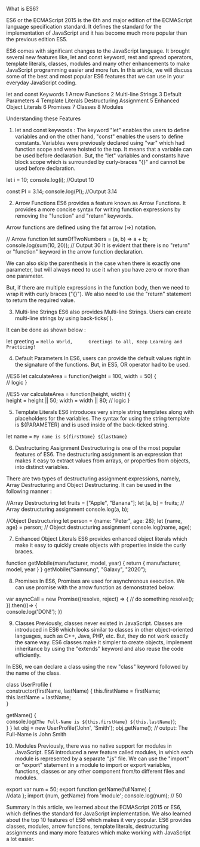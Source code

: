 What is ES6?

ES6 or the ECMAScript 2015 is the 6th and major edition of the ECMAScript language specification standard. It defines the standard for the implementation of JavaScript and it has become much more popular than the previous edition ES5.

ES6 comes with significant changes to the JavaScript language. It brought several new features like, let and const keyword, rest and spread operators, template literals, classes, modules and many other enhancements to make JavaScript programming easier and more fun. In this article, we will discuss some of the best and most popular ES6 features that we can use in your everyday JavaScript coding.

let and const Keywords
1 Arrow Functions
2 Multi-line Strings
3 Default Parameters
4 Template Literals
Destructuring Assignment
5 Enhanced Object Literals
6 Promises
7 Classes
8 Modules


Understanding these Features
1. let and const keywords :
The keyword "let" enables the users to define variables and on the other hand, "const" enables the users to define constants. Variables were previously declared using "var" which had function scope and were hoisted to the top. It means that a variable can be used before declaration. But, the "let" variables and constants have block scope which is surrounded by curly-braces "{}" and cannot be used before declaration.

let i = 10;
console.log(i);   //Output 10

const PI = 3.14;
console.log(PI);  //Output 3.14


2. Arrow Functions
ES6 provides a feature known as Arrow Functions. It provides a more concise syntax for writing function expressions by removing the "function" and "return" keywords.

Arrow functions are defined using the fat arrow (=>) notation.

// Arrow function
let sumOfTwoNumbers = (a, b) => a + b;
console.log(sum(10, 20)); // Output 30
It is evident that there is no "return" or "function" keyword in the arrow function declaration.

We can also skip the parenthesis in the case when there is exactly one parameter, but will always need to use it when you have zero or more than one parameter.

But, if there are multiple expressions in the function body, then we need to wrap it with curly braces ("{}"). We also need to use the "return" statement to return the required value.

3. Multi-line Strings
ES6 also provides Multi-line Strings. Users can create multi-line strings by using back-ticks(`).

It can be done as shown below :

let greeting = `Hello World,     
                Greetings to all,
                Keep Learning and Practicing!`


                
4. Default Parameters
In ES6, users can provide the default values right in the signature of the functions. But, in ES5, OR operator had to be used.

//ES6
let calculateArea = function(height = 100, width = 50) {  
    // logic
}

//ES5
var calculateArea = function(height, width) {  
   height =  height || 50;
   width = width || 80;
   // logic
}

5. Template Literals
ES6 introduces very simple string templates along with placeholders for the variables. The syntax for using the string template is ${PARAMETER} and is used inside of the back-ticked string.

let name = `My name is ${firstName} ${lastName}`


6. Destructuring Assignment
Destructuring is one of the most popular features of ES6. The destructuring assignment is an expression that makes it easy to extract values from arrays, or properties from objects, into distinct variables.

There are two types of destructuring assignment expressions, namely, Array Destructuring and Object Destructuring. It can be used in the following manner :

//Array Destructuring
let fruits = ["Apple", "Banana"];
let [a, b] = fruits; // Array destructuring assignment
console.log(a, b);

//Object Destructuring
let person = {name: "Peter", age: 28};
let {name, age} = person; // Object destructuring assignment
console.log(name, age);


7. Enhanced Object Literals
ES6 provides enhanced object literals which make it easy to quickly create objects with properties inside the curly braces.

function getMobile(manufacturer, model, year) {
   return {
      manufacturer,
      model,
      year
   }
}
getMobile("Samsung", "Galaxy", "2020");

8. Promises
In ES6, Promises are used for asynchronous execution. We can use promise with the arrow function as demonstrated below.

var asyncCall =  new Promise((resolve, reject) => {
   // do something
   resolve();
}).then(()=> {   
   console.log('DON!');
})

9. Classes
Previously, classes never existed in JavaScript. Classes are introduced in ES6 which looks similar to classes in other object-oriented languages, such as C++, Java, PHP, etc. But, they do not work exactly the same way. ES6 classes make it simpler to create objects, implement inheritance by using the "extends" keyword and also reuse the code efficiently.

In ES6, we can declare a class using the new "class" keyword followed by the name of the class.

class UserProfile {   
   constructor(firstName, lastName) { 
      this.firstName = firstName;
      this.lastName = lastName;     
   }  
    
   getName() {       
     console.log(`The Full-Name is ${this.firstName} ${this.lastName}`);    
   } 
}
let obj = new UserProfile('John', 'Smith');
obj.getName(); // output: The Full-Name is John Smith

10. Modules
Previously, there was no native support for modules in JavaScript. ES6 introduced a new feature called modules, in which each module is represented by a separate ".js" file. We can use the "import" or "export" statement in a module to import or export variables, functions, classes or any other component from/to different files and modules.

export var num = 50; 
export function getName(fullName) {   
   //data
};
import {num, getName} from 'module';
console.log(num); // 50


Summary
In this article, we learned about the ECMAScript 2015 or ES6, which defines the standard for JavaScript implementation.
We also learned about the top 10 features of ES6 which makes it very popular.
ES6 provides classes, modules, arrow functions, template literals, destructuring assignments and many more features which make working with JavaScript a lot easier.